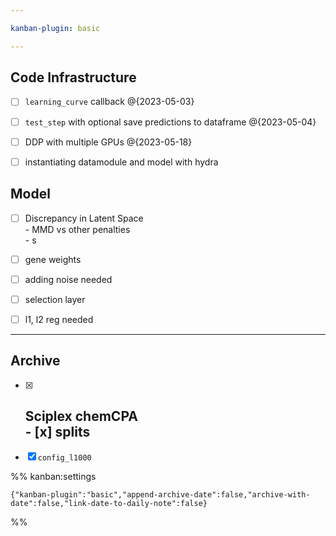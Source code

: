 ```yaml
---

kanban-plugin: basic

---
```


## Code Infrastructure

- [ ] `learning_curve` callback @{2023-05-03}
- [ ] `test_step` with optional save predictions to dataframe @{2023-05-04}
- [ ] DDP with multiple GPUs @{2023-05-18}
- [ ] instantiating datamodule and model with hydra


## Model

- [ ] Discrepancy in Latent Space <br>- MMD vs other penalties <br>- s
- [ ] gene weights
- [ ] adding noise needed
- [ ] selection layer
- [ ] l1, l2 reg needed


***

## Archive

- [x] ## Sciplex chemCPA<br>- [x] splits
- [x] `config_l1000`

%% kanban:settings
```
{"kanban-plugin":"basic","append-archive-date":false,"archive-with-date":false,"link-date-to-daily-note":false}
```
%%